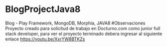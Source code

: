# BlogProjectJava8
Blog - Play Framework, MongoDB, Morphia, JAVA8
#Observaciones
Proyecto creado para solicitud de trabajo en Docturno.com como junior full stack developer, para ver el proyecto terminado debera ingresar al siguiente enlace https://youtu.be/XxrYW8BTKZs
